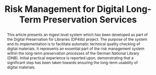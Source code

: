 ---
abstract: This article presents an ingest level system which has been developed as
  part of the Digital Preservation for Libraries (DP4lib) project. The purpose of
  the system and its implementation is to facilitate automatic technical quality checking
  of digital materials. It represents an essential part of the risk management system
  within the long-term preservation processes of the German National Library (DNB).
  Initial practical experience is reported upon, demonstrating that a significant
  step has been taken towards ensuring the long-term usability of digital materials.
creators:
- Hein, Stefan
- Schmitt, Karlheinz
date: null
document_url: https://services.phaidra.univie.ac.at/api/object/o:378059/download
grand_parent: iPRES
institutions: []
keywords:
- digital preservation
- risk management
- ingest-level
- quality management
- lisbon
landing_page_url: https://phaidra.univie.ac.at/o:378059
language: eng
layout: publication
license: CC BY-SA 2.0 AT
notes_url: null
parent: iPRES 2013
presentation_url: null
publication_type: paper
size: 119349
source_name: iPRES
title: Risk Management for Digital Long-Term Preservation Services
year: 2013
---